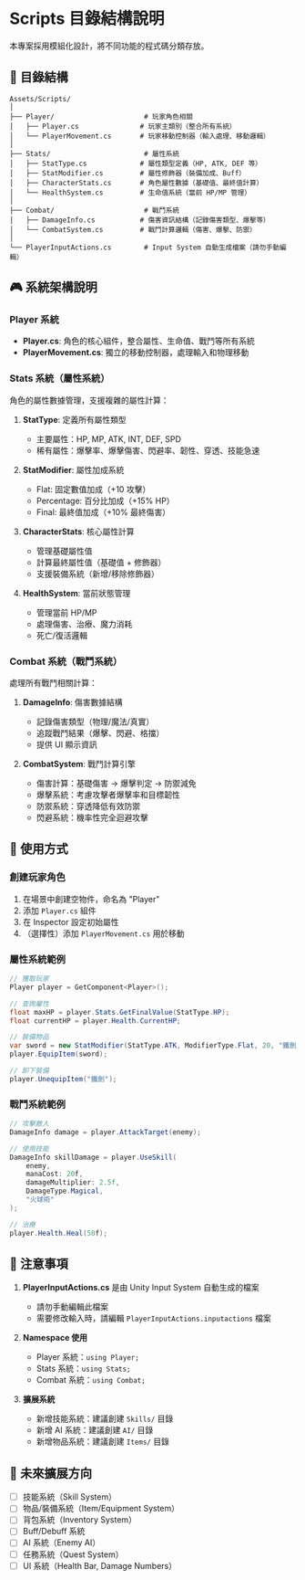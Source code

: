# Scripts 目錄結構說明

本專案採用模組化設計，將不同功能的程式碼分類存放。

## 📁 目錄結構

```
Assets/Scripts/
│
├── Player/                      # 玩家角色相關
│   ├── Player.cs               # 玩家主類別（整合所有系統）
│   └── PlayerMovement.cs       # 玩家移動控制器（輸入處理、移動邏輯）
│
├── Stats/                       # 屬性系統
│   ├── StatType.cs             # 屬性類型定義（HP, ATK, DEF 等）
│   ├── StatModifier.cs         # 屬性修飾器（裝備加成、Buff）
│   ├── CharacterStats.cs       # 角色屬性數據（基礎值、最終值計算）
│   └── HealthSystem.cs         # 生命值系統（當前 HP/MP 管理）
│
├── Combat/                      # 戰鬥系統
│   ├── DamageInfo.cs           # 傷害資訊結構（記錄傷害類型、爆擊等）
│   └── CombatSystem.cs         # 戰鬥計算邏輯（傷害、爆擊、防禦）
│
└── PlayerInputActions.cs        # Input System 自動生成檔案（請勿手動編輯）
```

## 🎮 系統架構說明

### Player 系統
- **Player.cs**: 角色的核心組件，整合屬性、生命值、戰鬥等所有系統
- **PlayerMovement.cs**: 獨立的移動控制器，處理輸入和物理移動

### Stats 系統（屬性系統）
角色的屬性數據管理，支援複雜的屬性計算：

1. **StatType**: 定義所有屬性類型
   - 主要屬性：HP, MP, ATK, INT, DEF, SPD
   - 稀有屬性：爆擊率、爆擊傷害、閃避率、韌性、穿透、技能急速

2. **StatModifier**: 屬性加成系統
   - Flat: 固定數值加成（+10 攻擊）
   - Percentage: 百分比加成（+15% HP）
   - Final: 最終值加成（+10% 最終傷害）

3. **CharacterStats**: 核心屬性計算
   - 管理基礎屬性值
   - 計算最終屬性值（基礎值 + 修飾器）
   - 支援裝備系統（新增/移除修飾器）

4. **HealthSystem**: 當前狀態管理
   - 管理當前 HP/MP
   - 處理傷害、治療、魔力消耗
   - 死亡/復活邏輯

### Combat 系統（戰鬥系統）
處理所有戰鬥相關計算：

1. **DamageInfo**: 傷害數據結構
   - 記錄傷害類型（物理/魔法/真實）
   - 追蹤戰鬥結果（爆擊、閃避、格擋）
   - 提供 UI 顯示資訊

2. **CombatSystem**: 戰鬥計算引擎
   - 傷害計算：基礎傷害 → 爆擊判定 → 防禦減免
   - 爆擊系統：考慮攻擊者爆擊率和目標韌性
   - 防禦系統：穿透降低有效防禦
   - 閃避系統：機率性完全迴避攻擊

## 🔧 使用方式

### 創建玩家角色

1. 在場景中創建空物件，命名為 "Player"
2. 添加 `Player.cs` 組件
3. 在 Inspector 設定初始屬性
4. （選擇性）添加 `PlayerMovement.cs` 用於移動

### 屬性系統範例

```csharp
// 獲取玩家
Player player = GetComponent<Player>();

// 查詢屬性
float maxHP = player.Stats.GetFinalValue(StatType.HP);
float currentHP = player.Health.CurrentHP;

// 裝備物品
var sword = new StatModifier(StatType.ATK, ModifierType.Flat, 20, "鐵劍");
player.EquipItem(sword);

// 卸下裝備
player.UnequipItem("鐵劍");
```

### 戰鬥系統範例

```csharp
// 攻擊敵人
DamageInfo damage = player.AttackTarget(enemy);

// 使用技能
DamageInfo skillDamage = player.UseSkill(
    enemy,
    manaCost: 20f,
    damageMultiplier: 2.5f,
    DamageType.Magical,
    "火球術"
);

// 治療
player.Health.Heal(50f);
```

## 📝 注意事項

1. **PlayerInputActions.cs** 是由 Unity Input System 自動生成的檔案
   - 請勿手動編輯此檔案
   - 需要修改輸入時，請編輯 `PlayerInputActions.inputactions` 檔案

2. **Namespace 使用**
   - Player 系統：`using Player;`
   - Stats 系統：`using Stats;`
   - Combat 系統：`using Combat;`

3. **擴展系統**
   - 新增技能系統：建議創建 `Skills/` 目錄
   - 新增 AI 系統：建議創建 `AI/` 目錄
   - 新增物品系統：建議創建 `Items/` 目錄

## 🎯 未來擴展方向

- [ ] 技能系統（Skill System）
- [ ] 物品/裝備系統（Item/Equipment System）
- [ ] 背包系統（Inventory System）
- [ ] Buff/Debuff 系統
- [ ] AI 系統（Enemy AI）
- [ ] 任務系統（Quest System）
- [ ] UI 系統（Health Bar, Damage Numbers）
